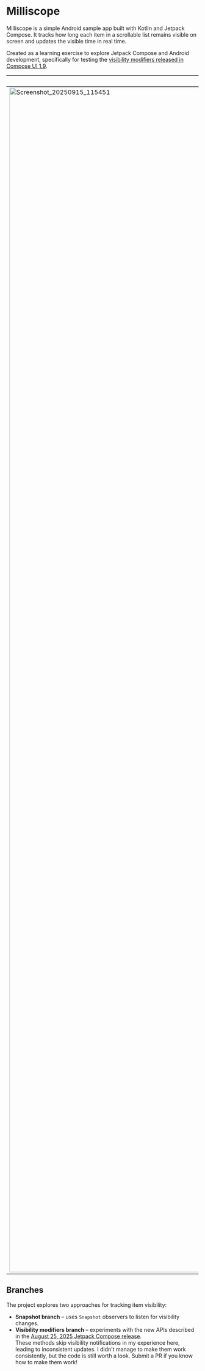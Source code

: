 # Milliscope

Milliscope is a simple Android sample app built with Kotlin and Jetpack Compose.
It tracks how long each item in a scrollable list remains visible on screen and
updates the visible time in real time.

Created as a learning exercise to explore Jetpack Compose and Android development, specifically for
testing
the [visibility modifiers released in Compose UI 1.9](https://android-developers.googleblog.com/2025/08/whats-new-in-jetpack-compose-august-25-release.html).

| Light                                                                                                                                                     | Dark                                                                                                                                                      |
|-----------------------------------------------------------------------------------------------------------------------------------------------------------|-----------------------------------------------------------------------------------------------------------------------------------------------------------|
| <img width="1466" height="3101" alt="Screenshot_20250915_115451" src="https://github.com/user-attachments/assets/8bd1ce02-ea24-4529-9f65-71f5582ca3e6" /> | <img width="1466" height="3101" alt="Screenshot_20250915_115457" src="https://github.com/user-attachments/assets/9136abec-a924-4790-921c-038f5592dcc4" /> |


## Branches

The project explores two approaches for tracking item visibility:

- **Snapshot branch** – uses `Snapshot` observers to listen for visibility changes.
- **Visibility modifiers branch** – experiments with the new APIs described in
  the [August 25, 2025 Jetpack Compose release](https://android-developers.googleblog.com/2025/08/whats-new-in-jetpack-compose-august-25-release.html).  
  These methods skip visibility notifications in my experience here, leading to inconsistent
  updates. I didn't manage to make them work consistently, but the code is still worth a look.
  Submit a PR if you know how to make them work!
